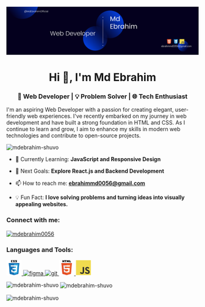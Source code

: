 ![](https://github.com/MdEbrahimOfficial/MdEbrahimOfficial/blob/main/github_banner.png)
<h1 align="center">Hi 👋, I'm Md Ebrahim</h1>
<h3 align="center">🚀 Web Developer | 💡 Problem Solver | 🌐 Tech Enthusiast</h3>
<p>I'm an aspiring Web Developer with a passion for creating elegant, user-friendly web experiences. I've recently embarked on my journey in web development and have built a strong foundation in HTML and CSS. As I continue to learn and grow, I aim to enhance my skills in modern web technologies and contribute to open-source projects.</p>

<p align="left"> <img src="https://komarev.com/ghpvc/?username=mdebrahim-shuvo&label=Profile%20views&color=0e75b6&style=flat" alt="mdebrahim-shuvo" /> </p>

- 🔭 Currently Learning: **JavaScript and Responsive Design**

- 🌱 Next Goals: **Explore React.js and Backend Development**

- 📫 How to reach me: **ebrahimmd0056@gmail.com**

- 💡 Fun Fact: **I love solving problems and turning ideas into visually appealing websites.**

<h3 align="left">Connect with me:</h3>
<p align="left">
<a href="https://linkedin.com/in/mdebrahim0056" target="blank"><img align="center" src="https://raw.githubusercontent.com/rahuldkjain/github-profile-readme-generator/master/src/images/icons/Social/linked-in-alt.svg" alt="mdebrahim0056" height="30" width="40" /></a>
</p>

<h3 align="left">Languages and Tools:</h3>
<p align="left"> <a href="https://www.w3schools.com/css/" target="_blank" rel="noreferrer"> <img src="https://raw.githubusercontent.com/devicons/devicon/master/icons/css3/css3-original-wordmark.svg" alt="css3" width="40" height="40"/> </a> <a href="https://www.figma.com/" target="_blank" rel="noreferrer"> <img src="https://www.vectorlogo.zone/logos/figma/figma-icon.svg" alt="figma" width="40" height="40"/> </a> <a href="https://git-scm.com/" target="_blank" rel="noreferrer"> <img src="https://www.vectorlogo.zone/logos/git-scm/git-scm-icon.svg" alt="git" width="40" height="40"/> </a> <a href="https://www.w3.org/html/" target="_blank" rel="noreferrer"> <img src="https://raw.githubusercontent.com/devicons/devicon/master/icons/html5/html5-original-wordmark.svg" alt="html5" width="40" height="40"/> </a> <a href="https://developer.mozilla.org/en-US/docs/Web/JavaScript" target="_blank" rel="noreferrer"> <img src="https://raw.githubusercontent.com/devicons/devicon/master/icons/javascript/javascript-original.svg" alt="javascript" width="40" height="40"/> </a> </p>

<p><img align="left" src="https://github-readme-stats.vercel.app/api/top-langs?username=mdebrahim-shuvo&show_icons=true&locale=en&layout=compact" alt="mdebrahim-shuvo" /></p>

<p>&nbsp;<img align="center" src="https://github-readme-stats.vercel.app/api?username=mdebrahim-shuvo&show_icons=true&locale=en" alt="mdebrahim-shuvo" /></p>

<p><img align="center" src="https://github-readme-streak-stats.herokuapp.com/?user=mdebrahim-shuvo&" alt="mdebrahim-shuvo" /></p>

